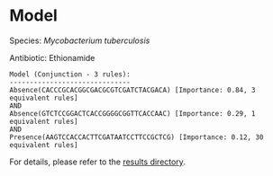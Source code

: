 
# Model

Species: *Mycobacterium tuberculosis*

Antibiotic: Ethionamide

```
Model (Conjunction - 3 rules):
------------------------------
Absence(CACCCGCACGGCGACGCGTCGATCTACGACA) [Importance: 0.84, 3 equivalent rules]
AND
Absence(GTCTCCGGACTCACCGGGGCGGTTCACCAAC) [Importance: 0.29, 1 equivalent rules]
AND
Presence(AAGTCCACCACTTCGATAATCCTTCCGCTCG) [Importance: 0.12, 30 equivalent rules]

```

For details, please refer to the [results directory](../../../../../results/scm_b/mycobacterium%20tuberculosis/ethionamide/repeat_2/).

